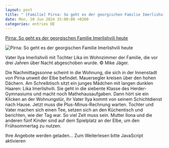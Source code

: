 ```yaml
---
layout: post
title: " [Familie] Pirna: So geht es der georgischen Familie Imerlishvili heute"
date: Mon, 10 Jun 2024 15:00:00 +0200
categories: entries DE
---
```

[Pirna: So geht es der georgischen Familie Imerlishvili heute](https://www.saechsische.de/pirna/familie-imerlishvili-uns-geht-es-heute-gut-6009310-plus.html)

![Pirna: So geht es der georgischen Familie Imerlishvili heute](https://image.saechsische.de/1200x675/q/i/qi69ljpdfmzeuknxkeldwc3ge5p139qw.jpg)

Vater Ilya Imerlishvili mit Tochter Lika im Wohnzimmer der Familie, die vor drei Jahren über Nacht abgeschoben wurde. © Mike Jäger.

Die Nachmittagssonne scheint in die Wohnung, die sich in der Innenstadt von Pirna unweit der Elbe befindet. Mauersegler kreisen über den hohen Dächern. Am Schreibtisch sitzt ein junges Mädchen mit langen dunklen Haaren: Lika Imerlishvili. Sie geht in die siebente Klasse des Herder-Gymnasiums und macht noch Mathehausaufgaben. Dann hört sie ein Klicken an der Wohnungstür, ihr Vater Ilya kommt von seinem Schichtdienst nach Hause. Jetzt muss die Plus-Minus-Rechnung warten. Tochter und Vater machen sich einen Tee, setzen sich an den Küchentisch und berichten, wie der Tag war. So viel Zeit muss sein. Mutter Ilona und die anderen fünf Kinder sind auf dem Spielplatz an der Elbe, um den Frühsommertag zu nutzen.



Ihre Angebote werden geladen... Zum Weiterlesen bitte JavaScript aktivieren

